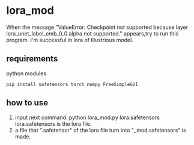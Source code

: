 # lora_mod
When the message "ValueError: Checkpoint not supported because layer lora_unet_label_emb_0_0.alpha not supported." appears,try to run this program. I'm successful in lora of Illustrious model.
## requirements
python modules
```
pip install safetensors torch numpy FreeSimpleGUI
```
## how to use
1. input next command.
   python lora_mod.py lora.safetensors
   lora.safetensors is the lora file.   
2. a file that ".safetensor" of the lora file turn into "_mod.safetensors" is made.
